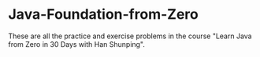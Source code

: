 # Java-Foundation-from-Zero
These are all the practice and exercise problems in the course "Learn Java from Zero in 30 Days with Han Shunping".
